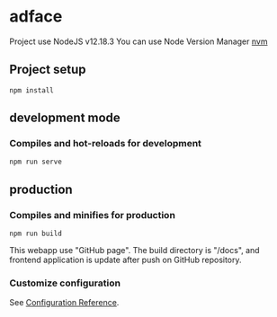 # adface

Project use NodeJS v12.18.3
You can use Node Version Manager [nvm](https://github.com/nvm-sh/nvm)

## Project setup
```
npm install
```

## development mode

### Compiles and hot-reloads for development

```
npm run serve
```

## production

### Compiles and minifies for production
```
npm run build
```

This webapp use "GitHub page". The build directory is "/docs",
and frontend application is update after push on GitHub repository.


### Customize configuration
See [Configuration Reference](https://cli.vuejs.org/config/).
